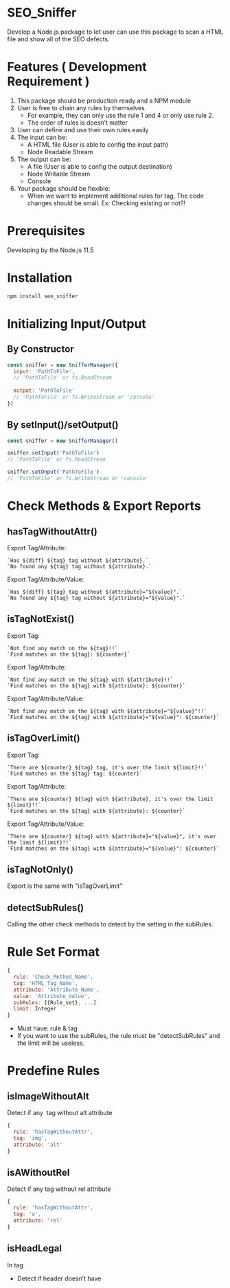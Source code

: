 # SEO_Sniffer
Develop a Node.js package to let user can use this package to scan a HTML file and show all of the SEO defects.

# Features ( Development Requirement )
1. This package should be production ready and a NPM module
2. User is free to chain any rules by themselves
	- For example, they can only use the rule 1 and 4 or only use rule 2.
	- The order of rules is doesn’t matter
3. User can define and use their own rules easily
4. The input can be:
	- A HTML file (User is able to config the input path)
	- Node Readable Stream
5. The output can be:
	- A file (User is able to config the output destination)
	- Node Writable Stream
	- Console
6. Your package should be flexible:
	- When we want to implement additional rules for <meta> tag, The code changes should be small. Ex: Checking <meta name=“robots” /> existing or not?!

# Prerequisites
Developing by the Node.js 11.5

# Installation
```bash
npm install seo_sniffer
```

# Initializing Input/Output
## By Constructor
```javascript
const sniffer = new SnifferManager({
  input: 'PathToFile',
  // 'PathToFile' or fs.ReadStream
  
  output: 'PathToFile'
  // 'PathToFile' or fs.WriteStream or 'console'
})
```

## By setInput()/setOutput()
```javascript
const sniffer = new SnifferManager()

sniffer.setInput('PathToFile')
// 'PathToFile' or fs.ReadStream

sniffer.setOnput('PathToFile')
// 'PathToFile' or fs.WriteStream or 'console'
```

# Check Methods & Export Reports
## hasTagWithoutAttr()
Export Tag/Attribute:
```
`Has ${diff} ${tag} tag without ${attribute}.`
`No found any ${tag} tag without ${attribute}.`
```
Export Tag/Attribute/Value:
```
`Has ${diff} ${tag} tag without ${attribute}="${value}".`
`No found any ${tag} tag without ${attribute}="${value}".`
```

## isTagNotExist()
Export Tag:
```
`Not find any match on the ${tag}!!`
`Find matches on the ${tag}: ${counter}`
```
Export Tag/Attribute:
```
`Not find any match on the ${tag} with ${attribute}!!`
`Find matches on the ${tag} with ${attribute}: ${counter}`
```
Export Tag/Attribute/Value:
```
`Not find any match on the ${tag} with ${attribute}="${value}"!!`
`Find matches on the ${tag} with ${attribute}="${value}": ${counter}`
```

## isTagOverLimit()
Export Tag:
```
`There are ${counter} ${tag} tag, it's over the limit ${limit}!!`
`Find matches on the ${tag} tag: ${counter}`
```
Export Tag/Attribute:
```
`There are ${counter} ${tag} with ${attribute}, it's over the limit ${limit}!!`
`Find matches on the ${tag} with ${attribute}: ${counter}`
```
Export Tag/Attribute/Value:
```
`There are ${counter} ${tag} with ${attribute}="${value}", it's over the limit ${limit}!!`
`Find matches on the ${tag} with ${attribute}="${value}": ${counter}`
```

## isTagNotOnly()
Export is the same with "isTagOverLimit"

## detectSubRules()
Calling the other check methods to detect by the setting in the subRules.

# Rule Set Format
```javascript
{
  rule: 'Check_Method_Name',
  tag: 'HTML_Tag_Name',
  attribute: 'Attribute_Name',
  value: 'Attribute_Value',
  subRules: [{Rule_set}, ...]
  limit: Integer
}
```
- Must have: rule & tag
- If you want to use the subRules, the rule must be "detectSubRules" and the limit will be useless.

# Predefine Rules
## isImageWithoutAlt
Detect if any <img /> tag without alt attribute
```javascript
{
  rule: 'hasTagWithoutAttr',
  tag: 'img',
  attribute: 'alt'
}
```

## isAWithoutRel
Detect if any <a /> tag without rel attribute
```javascript
{
  rule: 'hasTagWithoutAttr',
  tag: 'a',
  attribute: 'rel'
}
```

## isHeadLegal
In <head> tag
- Detect if header doesn’t have <title> tag
- Detect if header doesn’t have <meta name=“descriptions” ... /> tag
- Detect if header doesn’t have <meta name=“keywords” ... /> tag
```javascript
{
  rule: 'detectSubRules',
  tag: 'head',
  subRules: [{
    rule: 'isTagNotExist',
    tag: 'title'
  },
  {
    rule: 'isTagNotExist',
    tag: 'meta',
    attribute: 'name',
    value: 'description'
  },
  {
    rule: 'isTagNotExist',
    tag: 'meta',
    attribute: 'name',
    value: 'keywords'
  }]
}
```

## isStrongOverLimit
Detect if there’re more than 15 <strong> tag in HTML (15 is a value should be configurable by user)
```javascript
{
  rule: 'isTagOverLimit',
  tag: 'strong',
  limit: 15
}
```

## isH1NotOnly
Detect if a HTML have more than one <H1> tag
```javascript
{
  rule: 'isTagNotOnly',
  tag: 'H1'
}
```


# Example
## Basic
### By Constructor
```javascript
const { SnifferManager } = require('seo_sniffer')

const ioConfig = {
  input: 'PathToFile',
  // input: fs.createReadStream('PathToFile'),

  output: 'PathToFile'
  // output: fs.createWriteStream('PathToFile')
  // output: 'console'
}

const sniffer = new SnifferManager(ioConfig)

sniffer.detect()
```

### By setInput()/setOutput()
```javascript
const { SnifferManager } = require('seo_sniffer')

const ioConfig = {
  input: 'PathToFile',
  // input: fs.createReadStream('PathToFile'),

  output: 'PathToFile'
  // output: fs.createWriteStream('PathToFile')
  // output: 'console'
}

const sniffer = new SnifferManager()

sniffer.setInput('PathToFile')
// 'PathToFile' or fs.createReadStream(PathToFile)

sniffer.setOnput('PathToFile')
// 'PathToFile' or fs.createWriteStream(PathToFile) or 'console'

sniffer.detect()
```

### No Input/Output by console
```javascript
const { SnifferManager } = require('seo_sniffer')

const sniffer = new SnifferManager()

sniffer.check('YourContext')
// sniffer.check('YourContext', [Rules])
```

## Choice from the Predefine Rules
```javascript
const { PredefineRules, SnifferManager } = require('seo_sniffer')

const ioConfig = {
  input: 'PathToFile',
  // input: fs.createReadStream('PathToFile'),

  output: 'PathToFile'
  // output: fs.createWriteStream('PathToFile')
  // output: 'console'
}

const sniffer = new SnifferManager(ioConfig)

sniffer.detect([
  PredefineRules.isImageWithoutAlt,
  PredefineRules.isAWithoutRel,
  PredefineRules.isHeadLegal
])
```

## Modify the Predefine Rules
If you want to implement additional rules for <meta> tag.
Ex: Checking <meta name=“robots” />
```javascript
const { PredefineRules, SnifferManager } = require('seo_sniffer')

const ioConfig = {
  input: 'PathToFile',
  // input: fs.createReadStream('PathToFile'),

  output: 'PathToFile'
  // output: fs.createWriteStream('PathToFile')
  // output: 'console'
}

const sniffer = new SnifferManager(ioConfig)

PredefineRules.isHeadLegal.subRules.push({
  rule: 'isTagNotExist',
  tag: 'meta',
  attribute: 'name',
  value: 'robots'
})

sniffer.reinitDefaultRules()

sniffer.detect()
```

If you want to reset the limit of <strong> from 15 to 5
```javascript
const { PredefineRules, SnifferManager } = require('seo_sniffer')

const ioConfig = {
  input: 'PathToFile',
  // input: fs.createReadStream('PathToFile'),

  output: 'PathToFile'
  // output: fs.createWriteStream('PathToFile')
  // output: 'console'
}

const sniffer = new SnifferManager(ioConfig)

PredefineRules.isStrongOverLimit.limit = 5

sniffer.reinitDefaultRules()

sniffer.detect()
```

## Customize the rule
The Customize rules & the predefine rules can be used in the same time.
```javascript
const { SnifferManager } = require('seo_sniffer')

const ioConfig = {
  input: 'PathToFile',
  // input: fs.createReadStream('PathToFile'),

  output: 'PathToFile'
  // output: fs.createWriteStream('PathToFile')
  // output: 'console'
}

const sniffer = new SnifferManager(ioConfig)

sniffer.detect([{
  rule: 'isTagNotExist',
  tag: 'meta',
  attribute: 'name',
  value: 'robots'
},
{
  rule: 'isTagNotExist',
  tag: 'meta',
  attribute: 'name',
  value: 'keywords'
}])
```

## Mixed Customize/Predefine rules
```javascript
const { SnifferManager } = require('seo_sniffer')

const ioConfig = {
  input: 'PathToFile',
  // input: fs.createReadStream('PathToFile'),

  output: 'PathToFile'
  // output: fs.createWriteStream('PathToFile')
  // output: 'console'
}

const sniffer = new SnifferManager(ioConfig)

sniffer.detect([
  PredefineRules.isStrongOverLimit,
  PredefineRules.isImageWithoutAlt,
  {
    rule: 'isTagNotExist',
    tag: 'meta',
    attribute: 'name',
    value: 'robots'
  },
  {
    rule: 'isTagNotExist',
    tag: 'meta',
    attribute: 'name',
    value: 'keywords'
  }
])
```

